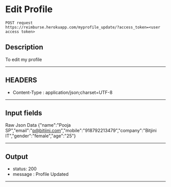 # Edit Profile

    POST request
    https://reimburse.herokuapp.com/myprofile_update/?access_token=<user access token>

## Description
To edit my profile

***

## HEADERS

- Content-Type : application/json;charset=UTF-8

***

## Input fields

Raw Json Data
{"name":"Pooja SP","email":"p@bitjini.com","mobile":"918792213479","company":"Bitjini IT","gender":"female","age":"25"}
    
***

## Output

- status: 200
- message : Profile Updated

***
